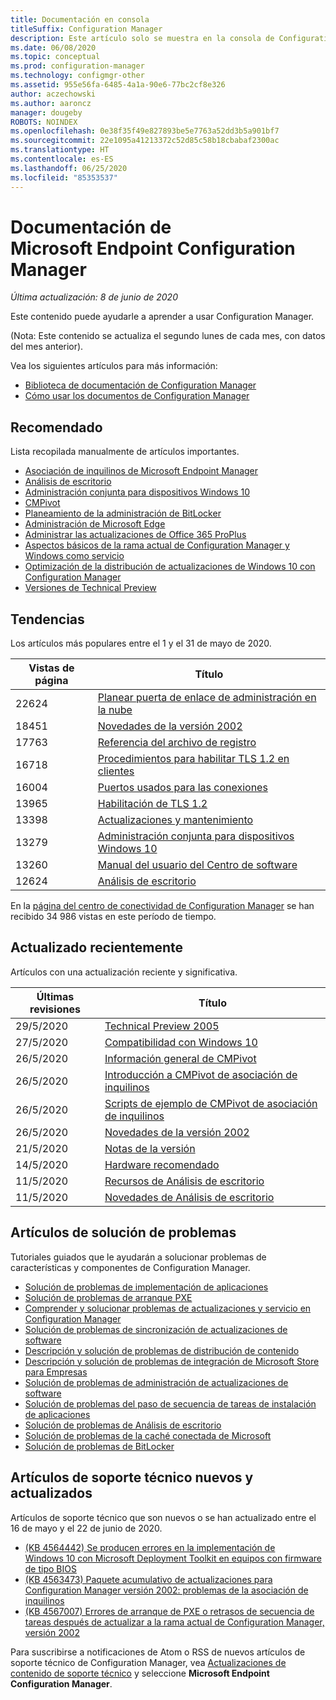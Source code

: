 ```yaml
---
title: Documentación en consola
titleSuffix: Configuration Manager
description: Este artículo solo se muestra en la consola de Configuration Manager.
ms.date: 06/08/2020
ms.topic: conceptual
ms.prod: configuration-manager
ms.technology: configmgr-other
ms.assetid: 955e56fa-6485-4a1a-90e6-77bc2cf8e326
author: aczechowski
ms.author: aaroncz
manager: dougeby
ROBOTS: NOINDEX
ms.openlocfilehash: 0e38f35f49e827893be5e7763a52dd3b5a901bf7
ms.sourcegitcommit: 22e1095a41213372c52d85c58b18cbabaf2300ac
ms.translationtype: HT
ms.contentlocale: es-ES
ms.lasthandoff: 06/25/2020
ms.locfileid: "85353537"
---
```

<!-- 
- Feature 1357546
- This page displays in-console, under the Community workspace, Documentation node. 
- Don't use any relative links; must be full https://docs.microsoft.com and language neutral
- Process: https://microsoft.sharepoint.com/teams/ConfigMgr/Documents/ContentPub/Data%20collection%20process%20for%20Feature%201357546%20In-console%20documentation.docx?web=1
-->

# <a name="microsoft-endpoint-configuration-manager-documentation"></a>Documentación de Microsoft Endpoint Configuration Manager

*Última actualización: 8 de junio de 2020*

Este contenido puede ayudarle a aprender a usar Configuration Manager.

(Nota: Este contenido se actualiza el segundo lunes de cada mes, con datos del mes anterior).

Vea los siguientes artículos para más información:

- [Biblioteca de documentación de Configuration Manager](https://docs.microsoft.com/mem/configmgr)  
- [Cómo usar los documentos de Configuration Manager](https://docs.microsoft.com/mem/configmgr/core/understand/use-docs)

## <a name="recommended"></a>Recomendado

Lista recopilada manualmente de artículos importantes.

- [Asociación de inquilinos de Microsoft Endpoint Manager](https://docs.microsoft.com/mem/configmgr/tenant-attach/device-sync-actions)
- [Análisis de escritorio](https://docs.microsoft.com/mem/configmgr/desktop-analytics/overview)
- [Administración conjunta para dispositivos Windows 10](https://docs.microsoft.com/mem/configmgr/comanage/overview)  
- [CMPivot](https://docs.microsoft.com/mem/configmgr/core/servers/manage/cmpivot)  
- [Planeamiento de la administración de BitLocker](https://docs.microsoft.com/mem/configmgr/protect/plan-design/bitlocker-management)  
- [Administración de Microsoft Edge](https://docs.microsoft.com/mem/configmgr/apps/deploy-use/deploy-edge)  
- [Administrar las actualizaciones de Office 365 ProPlus](https://docs.microsoft.com/mem/configmgr/sum/deploy-use/manage-office-365-proplus-updates)  
- [Aspectos básicos de la rama actual de Configuration Manager y Windows como servicio](https://docs.microsoft.com/mem/configmgr/core/understand/configuration-manager-and-windows-as-service)
- [Optimización de la distribución de actualizaciones de Windows 10 con Configuration Manager](https://docs.microsoft.com/mem/configmgr/sum/deploy-use/optimize-windows-10-update-delivery)
- [Versiones de Technical Preview](https://docs.microsoft.com/mem/configmgr/core/get-started/technical-preview)

## <a name="trending"></a>Tendencias

Los artículos más populares entre el 1 y el 31 de mayo de 2020.

| Vistas de página | Título |
|------------|-------|
| 22624 | [Planear puerta de enlace de administración en la nube](https://docs.microsoft.com/mem/configmgr/core/clients/manage/cmg/plan-cloud-management-gateway) |
| 18451 | [Novedades de la versión 2002](https://docs.microsoft.com/mem/configmgr/core/plan-design/changes/whats-new-in-version-2002) |
| 17763 | [Referencia del archivo de registro](https://docs.microsoft.com/mem/configmgr/core/plan-design/hierarchy/log-files) |
| 16718 | [Procedimientos para habilitar TLS 1.2 en clientes](https://docs.microsoft.com/mem/configmgr/core/plan-design/security/enable-tls-1-2-client) |
| 16004 | [Puertos usados para las conexiones](https://docs.microsoft.com/mem/configmgr/core/plan-design/hierarchy/ports) |
| 13965 | [Habilitación de TLS 1.2](https://docs.microsoft.com/mem/configmgr/core/plan-design/security/enable-tls-1-2) |
| 13398 | [Actualizaciones y mantenimiento](https://docs.microsoft.com/mem/configmgr/core/servers/manage/updates) |
| 13279 | [Administración conjunta para dispositivos Windows 10](https://docs.microsoft.com/mem/configmgr/comanage/overview) |
| 13260 | [Manual del usuario del Centro de software](https://docs.microsoft.com/mem/configmgr/core/understand/software-center) |
| 12624 | [Análisis de escritorio](https://docs.microsoft.com/mem/configmgr/desktop-analytics/overview) |

En la [página del centro de conectividad de Configuration Manager](https://docs.microsoft.com/mem/configmgr/) se han recibido 34 986 vistas en este período de tiempo.

## <a name="recently-updated"></a>Actualizado recientemente

Artículos con una actualización reciente y significativa.

| Últimas revisiones | Título |
|---------------|-------|
| 29/5/2020 | [Technical Preview 2005](https://docs.microsoft.com/mem/configmgr/core/get-started/2020/technical-preview-2005) |
| 27/5/2020 | [Compatibilidad con Windows 10](https://docs.microsoft.com/mem/configmgr/core/plan-design/configs/support-for-windows-10) |
| 26/5/2020 | [Información general de CMPivot](https://docs.microsoft.com/mem/configmgr/core/servers/manage/cmpivot-overview) |
| 26/5/2020 | [Introducción a CMPivot de asociación de inquilinos](https://docs.microsoft.com/mem/configmgr/tenant-attach/cmpivot-overview-attached) |
| 26/5/2020 | [Scripts de ejemplo de CMPivot de asociación de inquilinos](https://docs.microsoft.com/mem/configmgr/tenant-attach/cmpivot-samples-attached) |
| 26/5/2020 | [Novedades de la versión 2002](https://docs.microsoft.com/mem/configmgr/core/plan-design/changes/whats-new-in-version-2002) |
| 21/5/2020 | [Notas de la versión](https://docs.microsoft.com/mem/configmgr/core/servers/deploy/install/release-notes) |
| 14/5/2020 | [Hardware recomendado](https://docs.microsoft.com/mem/configmgr/core/plan-design/configs/recommended-hardware) |
| 11/5/2020 | [Recursos de Análisis de escritorio](https://docs.microsoft.com/mem/configmgr/desktop-analytics/about-assets) |
| 11/5/2020 | [Novedades de Análisis de escritorio](https://docs.microsoft.com/mem/configmgr/desktop-analytics/whats-new) |

## <a name="troubleshooting-articles"></a>Artículos de solución de problemas

Tutoriales guiados que le ayudarán a solucionar problemas de características y componentes de Configuration Manager.

- [Solución de problemas de implementación de aplicaciones](https://docs.microsoft.com/mem/configmgr/apps/understand/app-deployment-technical-reference)
- [Solución de problemas de arranque PXE](https://support.microsoft.com/help/4468612)
- [Comprender y solucionar problemas de actualizaciones y servicio en Configuration Manager](https://support.microsoft.com/help/4490424)
- [Solución de problemas de sincronización de actualizaciones de software](https://support.microsoft.com/help/10059)
- [Descripción y solución de problemas de distribución de contenido](https://support.microsoft.com/help/4482728)
- [Descripción y solución de problemas de integración de Microsoft Store para Empresas](https://docs.microsoft.com/mem/configmgr/apps/deploy-use/troubleshoot-microsoft-store-for-business-integration)
- [Solución de problemas de administración de actualizaciones de software](https://support.microsoft.com/help/10680)
- [Solución de problemas del paso de secuencia de tareas de instalación de aplicaciones](https://support.microsoft.com/help/18408/)
- [Solución de problemas de Análisis de escritorio](https://docs.microsoft.com/mem/configmgr/desktop-analytics/troubleshooting)
- [Solución de problemas de la caché conectada de Microsoft](https://docs.microsoft.com/mem/configmgr/core/servers/deploy/configure/troubleshoot-microsoft-connected-cache)
- [Solución de problemas de BitLocker](https://docs.microsoft.com/mem/configmgr/protect/tech-ref/bitlocker/troubleshoot)

## <a name="new-and-updated-support-articles"></a>Artículos de soporte técnico nuevos y actualizados

Artículos de soporte técnico que son nuevos o se han actualizado entre el 16 de mayo y el 22 de junio de 2020.

- [(KB 4564442) Se producen errores en la implementación de Windows 10 con Microsoft Deployment Toolkit en equipos con firmware de tipo BIOS](https://support.microsoft.com/help/4564442)
- [(KB 4563473) Paquete acumulativo de actualizaciones para Configuration Manager versión 2002: problemas de la asociación de inquilinos](https://support.microsoft.com/help/4563473)
- [(KB 4567007) Errores de arranque de PXE o retrasos de secuencia de tareas después de actualizar a la rama actual de Configuration Manager, versión 2002](https://support.microsoft.com/help/4567007)

Para suscribirse a notificaciones de Atom o RSS de nuevos artículos de soporte técnico de Configuration Manager, vea [Actualizaciones de contenido de soporte técnico](https://support.microsoft.com/help/4089498/) y seleccione **Microsoft Endpoint Configuration Manager**.  
